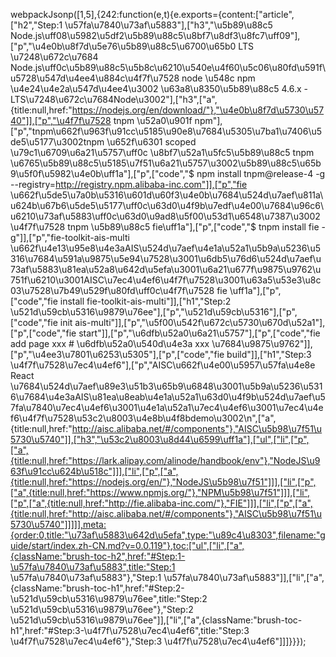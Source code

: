 webpackJsonp([1,5],{242:function(e,t){e.exports={content:["article",["h2","Step:1 \u57fa\u7840\u73af\u5883"],["h3","\u5b89\u88c5 Node.js\uff08\u5982\u5df2\u5b89\u88c5\u8bf7\u8df3\u8fc7\uff09"],["p","\u4e0b\u8f7d\u5e76\u5b89\u88c5\u6700\u65b0 LTS \u7248\u672c\u7684 Node.js\uff0c\u5b89\u88c5\u5b8c\u6210\u540e\u4f60\u5c06\u80fd\u591f\u5728\u547d\u4ee4\u884c\u4f7f\u7528 node \u548c npm \u4e24\u4e2a\u547d\u4ee4\u3002 \u63a8\u8350\u5b89\u88c5 4.6.x - LTS\u7248\u672c\u7684Node\u3002"],["h3",["a",{title:null,href:"https://nodejs.org/en/download/"},"\u4e0b\u8f7d\u5730\u5740"]],["p","\u4f7f\u7528 tnpm \u52a0\u901f npm"],["p","tnpm\u662f\u963f\u91cc\u5185\u90e8\u7684\u5305\u7ba1\u7406\u5de5\u5177\u3002tnpm \u652f\u6301 scoped \u79c1\u6709\u6a21\u5757\uff0c \u8bf7\u52a1\u5fc5\u5b89\u88c5 tnpm \u6765\u5b89\u88c5\u5185\u7f51\u6a21\u5757\u3002\u5b89\u88c5\u65b9\u5f0f\u5982\u4e0b\uff1a"],["p",["code","$ npm install tnpm@release-4 -g --registry=http://registry.npm.alibaba-inc.com"]],["p","fie \u662f\u5de5\u7a0b\u5316\u601d\u60f3\u4e0b\u7684\u524d\u7aef\u811a\u624b\u67b6\u5de5\u5177\uff0c\u63d0\u4f9b\u7edf\u4e00\u7684\u96c6\u6210\u73af\u5883\uff0c\u63d0\u9ad8\u5f00\u53d1\u6548\u7387\u3002 \u4f7f\u7528 tnpm \u5b89\u88c5 fie\uff1a"],["p",["code","$ tnpm install fie -g"]],["p","fie-toolkit-ais-multi \u662f\u4e13\u95e8\u4e3aAIS\u524d\u7aef\u4e1a\u52a1\u5b9a\u5236\u5316\u7684\u591a\u9875\u5e94\u7528\u3001\u6db5\u76d6\u524d\u7aef\u73af\u5883\u81ea\u52a8\u642d\u5efa\u3001\u6a21\u677f\u9875\u9762\u751f\u6210\u3001AISC\u7ec4\u4ef6\u4f7f\u7528\u3001\u63a5\u53e3\u8c03\u7528\u7b49\u529f\u80fd\uff0c\u4f7f\u7528 fie \uff1a"],["p",["code","fie install fie-toolkit-ais-multi"]],["h1","Step:2 \u521d\u59cb\u5316\u9879\u76ee"],["p","\u521d\u59cb\u5316"],["p",["code","fie init ais-multi"]],["p","\u5f00\u542f\u672c\u5730\u670d\u52a1"],["p",["code","fie start"]],["p","\u6dfb\u52a0\u6a21\u5757"],["p",["code","fie add page xxx # \u6dfb\u52a0\u540d\u4e3a xxx \u7684\u9875\u9762"]],["p","\u4ee3\u7801\u6253\u5305"],["p",["code","fie build"]],["h1","Step:3 \u4f7f\u7528\u7ec4\u4ef6"],["p","AISC\u662f\u4e00\u5957\u57fa\u4e8e React \u7684\u524d\u7aef\u89e3\u51b3\u65b9\u6848\u3001\u5b9a\u5236\u5316\u7684\u4e3aAIS\u81ea\u8eab\u4e1a\u52a1\u63d0\u4f9b\u524d\u7aef\u57fa\u7840\u7ec4\u4ef6\u3001\u4e1a\u52a1\u7ec4\u4ef6\u3001\u7ec4\u4ef6\u4f7f\u7528\u53c2\u8003\u4e8b\u4f8bdemo\u3002\n",["a",{title:null,href:"http://aisc.alibaba.net/#/components"},"AISC\u5b98\u7f51\u5730\u5740"]],["h3","\u53c2\u8003\u8d44\u6599\uff1a"],["ul",["li",["p",["a",{title:null,href:"https://lark.alipay.com/alinode/handbook/env"},"NodeJS\u963f\u91cc\u624b\u518c"]]],["li",["p",["a",{title:null,href:"https://nodejs.org/en/"},"NodeJS\u5b98\u7f51"]]],["li",["p",["a",{title:null,href:"https://www.npmjs.org/"},"NPM\u5b98\u7f51"]]],["li",["p",["a",{title:null,href:"http://fie.alibaba-inc.com/"},"FIE"]]],["li",["p",["a",{title:null,href:"http://aisc.alibaba.net/#/components"},"AISC\u5b98\u7f51\u5730\u5740"]]]]],meta:{order:0,title:"\u73af\u5883\u642d\u5efa",type:"\u89c4\u8303",filename:"guide/start/index.zh-CN.md?v=0.0.119"},toc:["ul",["li",["a",{className:"brush-toc-h2",href:"#Step:1-\u57fa\u7840\u73af\u5883",title:"Step:1 \u57fa\u7840\u73af\u5883"},"Step:1 \u57fa\u7840\u73af\u5883"]],["li",["a",{className:"brush-toc-h1",href:"#Step:2-\u521d\u59cb\u5316\u9879\u76ee",title:"Step:2 \u521d\u59cb\u5316\u9879\u76ee"},"Step:2 \u521d\u59cb\u5316\u9879\u76ee"]],["li",["a",{className:"brush-toc-h1",href:"#Step:3-\u4f7f\u7528\u7ec4\u4ef6",title:"Step:3 \u4f7f\u7528\u7ec4\u4ef6"},"Step:3 \u4f7f\u7528\u7ec4\u4ef6"]]]}}});